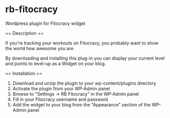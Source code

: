 rb-fitocracy
============

Wordpress plugin for Fitocracy widget

== Description ==

If you're tracking your workouts on Fitocracy, you probably want to show the world how awesome you are.

By downloading and installing this plug-in you can display your current level and points to level-up as a Widget on your blog.

== Installation ==

1. Download and unzip the plugin to your wp-content/plugins directory
2. Activate the plugin from your WP-Admin panel
3. Browse to "Settings -> RB Fitocracy" in the WP-Admin panel
4. Fill in your Fitocracy username and password
5. Add the widget to your blog from the "Appearance" section of the WP-Admin panel
